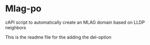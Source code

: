 Mlag-po
=======

cAPI script to automatically create an MLAG domain based on LLDP neighbors

This is the readme file for the adding the del-option
